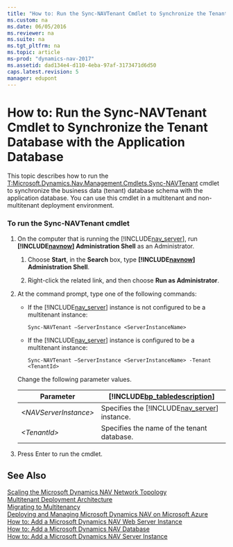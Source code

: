 ```yaml
---
title: "How to: Run the Sync-NAVTenant Cmdlet to Synchronize the Tenant Database with the Application Database"
ms.custom: na
ms.date: 06/05/2016
ms.reviewer: na
ms.suite: na
ms.tgt_pltfrm: na
ms.topic: article
ms-prod: "dynamics-nav-2017"
ms.assetid: dad134e4-d110-4eba-97af-3173471d6d50
caps.latest.revision: 5
manager: edupont
---
```

# How to: Run the Sync-NAVTenant Cmdlet to Synchronize the Tenant Database with the Application Database
This topic describes how to run the [T:Microsoft.Dynamics.Nav.Management.Cmdlets.Sync-NAVTenant](assetId:///T:Microsoft.Dynamics.Nav.Management.Cmdlets.Sync-NAVTenant) cmdlet to synchronize the business data \(tenant\) database schema with the application database. You can use this cmdlet in a multitenant and non-multitenant deployment environment.  
  
### To run the Sync-NAVTenant cmdlet  
  
1.  On the computer that is running the [!INCLUDE[nav_server](includes/nav_server_md.md)], run **[!INCLUDE[navnow](includes/navnow_md.md)] Administration Shell** as an Administrator.  
  
    1.  Choose **Start**, in the **Search** box, type **[!INCLUDE[navnow](includes/navnow_md.md)] Administration Shell**.  
  
    2.  Right-click the related link, and then choose **Run as Administrator**.  
  
2.  At the command prompt, type one of the following commands:  
  
    -   If the [!INCLUDE[nav_server](includes/nav_server_md.md)] instance is not configured to be a multitenant instance:  
  
        ```  
        Sync-NAVTenant –ServerInstance <ServerInstanceName>  
        ```  
  
    -   If the [!INCLUDE[nav_server](includes/nav_server_md.md)] instance is configured to be a multitenant instance:  
  
        ```  
        Sync-NAVTenant –ServerInstance <ServerInstanceName> -Tenant <TenantId>  
        ```  
  
     Change the following parameter values.  
  
    |Parameter|[!INCLUDE[bp_tabledescription](includes/bp_tabledescription_md.md)]|  
    |---------------|---------------------------------------|  
    |*\<NAVServerInstance>*|Specifies the [!INCLUDE[nav_server](includes/nav_server_md.md)] instance.|  
    |*\<TenantId>*|Specifies the name of the tenant database.|  
  
3.  Press Enter to run the cmdlet.  
  
## See Also  
 [Scaling the Microsoft Dynamics NAV Network Topology](Scaling-the-Microsoft-Dynamics-NAV-Network-Topology.md)   
 [Multitenant Deployment Architecture](Multitenant-Deployment-Architecture.md)   
 [Migrating to Multitenancy](Migrating-to-Multitenancy.md)   
 [Deploying and Managing Microsoft Dynamics NAV on Microsoft Azure](Deploying-and-Managing-Microsoft-Dynamics-NAV-on-Microsoft-Azure.md)   
 [How to: Add a Microsoft Dynamics NAV Web Server Instance](How-to--Add%20a%20Microsoft%20Dynamics%20NAV%20Web%20Server%20Instance.md)   
 [How to: Add a Microsoft Dynamics NAV Database](How-to--Add%20a%20Microsoft%20Dynamics%20NAV%20Database.md)   
 [How to: Add a Microsoft Dynamics NAV Server Instance](How-to--Add%20a%20Microsoft%20Dynamics%20NAV%20Server%20Instance.md)